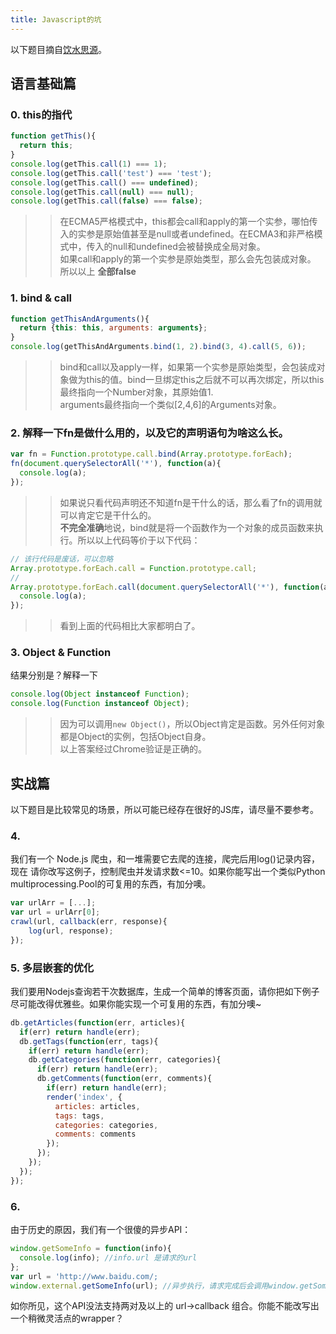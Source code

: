 ```yaml
---
title: Javascript的坑
---
```


以下题目摘自[饮水思源](http://bbs.sjtu.edu.cn/bbscon?board=WebDevelop&file=M.1371046203.A)。  

## 语言基础篇

### 0. this的指代
```js
function getThis(){
  return this;
}
console.log(getThis.call(1) === 1);
console.log(getThis.call('test') === 'test');
console.log(getThis.call() === undefined);
console.log(getThis.call(null) === null);
console.log(getThis.call(false) === false);
```
>> 在ECMA5严格模式中，this都会call和apply的第一个实参，哪怕传入的实参是原始值甚至是null或者undefined。在ECMA3和非严格模式中，传入的null和undefined会被替换成全局对象。  
>> 如果call和apply的第一个实参是原始类型，那么会先包装成对象。
>> 所以以上 **全部false**

### 1. bind & call
```js
function getThisAndArguments(){
  return {this: this, arguments: arguments};
}
console.log(getThisAndArguments.bind(1, 2).bind(3, 4).call(5, 6));
```
>> bind和call以及apply一样，如果第一个实参是原始类型，会包装成对象做为this的值。bind一旦绑定this之后就不可以再次绑定，所以this最终指向一个Number对象，其原始值1.  
>> arguments最终指向一个类似[2,4,6]的Arguments对象。  


### 2. 解释一下fn是做什么用的，以及它的声明语句为啥这么长。
```js
var fn = Function.prototype.call.bind(Array.prototype.forEach);
fn(document.querySelectorAll('*'), function(a){
  console.log(a);
});
```
>> 如果说只看代码声明还不知道fn是干什么的话，那么看了fn的调用就可以肯定它是干什么的。  
>> **不完全准确**地说，bind就是将一个函数作为一个对象的成员函数来执行。所以以上代码等价于以下代码：  
```js
// 该行代码是废话，可以忽略
Array.prototype.forEach.call = Function.prototype.call;
// 
Array.prototype.forEach.call(document.querySelectorAll('*'), function(a){
  console.log(a);
});
```
>> 看到上面的代码相比大家都明白了。  


### 3. Object & Function
结果分别是？解释一下
```js
console.log(Object instanceof Function);
console.log(Function instanceof Object);
```
>> 因为可以调用`new Object()`，所以Object肯定是函数。另外任何对象都是Object的实例，包括Object自身。  
以上答案经过Chrome验证是正确的。  
>> 

## 实战篇
以下题目是比较常见的场景，所以可能已经存在很好的JS库，请尽量不要参考。

### 4.
我们有一个 Node.js 爬虫，和一堆需要它去爬的连接，爬完后用log()记录内容，现在
请你改写这例子，控制爬虫并发请求数<=10。如果你能写出一个类似Python 
multiprocessing.Pool的可复用的东西，有加分噢。
```js
var urlArr = [...];
var url = urlArr[0];
crawl(url, callback(err, response){
    log(url, response);
});
```

### 5. 多层嵌套的优化
我们要用Nodejs查询若干次数据库，生成一个简单的博客页面，请你把如下例子尽可能改得优雅些。如果你能实现一个可复用的东西，有加分噢~
```js
db.getArticles(function(err, articles){
  if(err) return handle(err);
  db.getTags(function(err, tags){
    if(err) return handle(err);
    db.getCategories(function(err, categories){
      if(err) return handle(err);
      db.getComments(function(err, comments){
        if(err) return handle(err);
        render('index', {
          articles: articles,
          tags: tags,
          categories: categories,
          comments: comments
        });
      });
    });
  });
});
```

### 6.
由于历史的原因，我们有一个很傻的异步API：
```js
window.getSomeInfo = function(info){
  console.log(info); //info.url 是请求的url
};
var url = 'http://www.baidu.com/;
window.external.getSomeInfo(url); //异步执行，请求完成后会调用window.getSomeInfo()
```
如你所见，这个API没法支持两对及以上的 url->callback 组合。你能不能改写出一个稍微灵活点的wrapper？  


